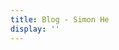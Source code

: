 ```yaml
---
title: Blog - Simon He
display: ''
---
```

<SubNav/>

<ClientOnly>
  <Plum/>
</ClientOnly>
<vivid-typing  spilt-tag="span" :style="{color:isDark?'#339933':'#009966'}" text-sm content="<%><span class='i-ic:outline-tips-and-updates'></span></%> 如果我的blog对你有帮助，请在GitHub关注我，持续更新，记得点一下<%><span class='i-mdi:star-face'></span></%>star哦~\n 当然也欢迎踊跃的PR<%><span class='i-ph:smiley-wink-bold'/></%>"></vivid-typing>
<ListPosts />

<script setup lang="ts">
  import {isDark} from '~/logics'
</script>
